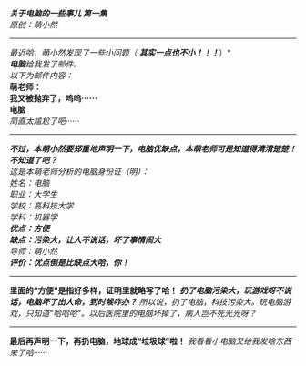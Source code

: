 ***关于电脑的一些事儿 第一集***  
*原创：萌小然*  
***  
*最近哈，萌小然发现了一些小问题（* ***其实一点也不小！！！***）*  
***电脑****给我发了邮件。*  
*以下为邮件内容：*  
**萌老师：  
我又被抛弃了，呜呜······  
电脑**  
*简直太尴尬了吧······*  
***  
***不过，本萌小然要郑重地声明一下，电脑优缺点，本萌老师可是知道得清清楚楚！不知道了吧？***  
*这是本萌老师分析的电脑身份证（明）：*  
*姓名：电脑  
职业：大学生  
学校：高科技大学  
学科：机器学*  
***优点：方便  
缺点：污染大，让人不说话，坏了事情闹大***  
*导师：萌小然*  
***评价：优点倒是比缺点大哈，你！***  
***  
**里面的“方便”是指好多样，证明里就略写了哈！**
***扔了电脑污染大，玩游戏呀不说话，电脑坏了出人命，到时候咋办？***
*所以说，扔了电脑，科技污染大。玩电脑游戏，只知道“哈哈哈”。以后医院里的电脑坏掉了，病人岂不死光光呀？*
***
**最后再声明一下，再扔电脑，地球成“垃圾球”啦！**
*我看看小电脑又给我发啥东西来了哈······*
